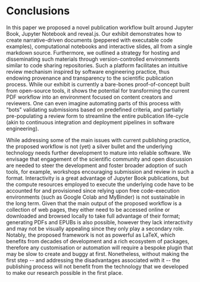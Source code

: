 # Conclusions #

In this paper we proposed a novel publication workflow built around
Jupyter Book, Jupyter Notebook and reveal.js. Our exhibit demonstrates
how to create narrative-driven documents (peppered with executable code
examples), computational notebooks and interactive slides, all from a
single markdown source. Furthermore, we outlined a strategy for hosting
and disseminating such materials through version-controlled environments
similar to code sharing repositories. Such a platform facilitates an
intuitive review mechanism inspired by software engineering practice,
thus endowing provenance and transparency to the scientific publication
process. While our exhibit is currently a bare-bones proof-of-concept
built from open-source tools, it shows the potential for transforming
the current PDF workflow into an environment focused on content creators
and reviewers. One can even imagine automating parts of this process
with "bots" validating submissions based on predefined criteria, and
partially pre-populating a review form to streamline the entire
publication life-cycle (akin to continuous integration and deployment
pipelines in software engineering).

While addressing some of the main issues with current publishing
practice, the proposed workflow is not (yet) a silver bullet and the
underlying technology needs further development to mature into reliable
software. We envisage that engagement of the scientific community and
open discussion are needed to steer the development and foster broader
adoption of such tools, for example, workshops encouraging submission
and review in such a format. Interactivity is a great advantage of
Jupyter Book publications, but the compute resources employed to execute
the underlying code have to be accounted for and provisioned since
relying upon free code-execution environments (such as Google Colab and
MyBinder) is not sustainable in the long term. Given that the main
output of the proposed workflow is a collection of web pages, they
either need to be accessed online or downloaded and browsed locally to
take full advantage of their format; generating PDFs and EPUBs is also
possible, however they lack interactivity and may not be visually
appealing since they only play a secondary role. Notably, the proposed
framework is not as powerful as LaTeX, which benefits from decades of
development and a rich ecosystem of packages, therefore any
customisation or automation will require a bespoke plugin that may be
slow to create and buggy at first. Nonetheless, without making the first
step -- and addressing the disadvantages associated with it -- the
publishing process will not benefit from the technology that we
developed to make our research possible in the first place.

